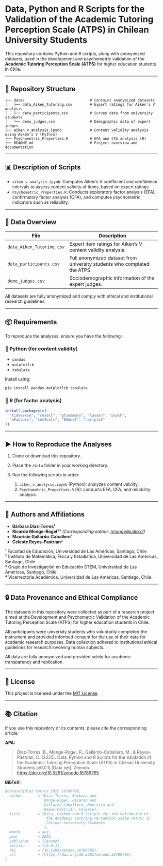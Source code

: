 # Data, Python and R Scripts for the Validation of the Academic Tutoring Perception Scale (ATPS) in Chilean University Students

This repository contains Python and R scripts, along with anonymized datasets, used in the development and psychometric validation of the **Academic Tutoring Perception Scale (ATPS)** for higher education students in Chile.

---

## 📁 Repository Structure

```
├── data/                              # Contains anonymized datasets
│   ├── data_Aiken_Tutoring.csv        # Expert ratings for Aiken’s V analysis
│   ├── data_participants.csv          # Survey data from university students
│   └── demo_judges.csv                # Demographic data of expert judges
├── aiken_v_analysis.ipynb             # Content validity analysis using Aiken’s V (Python)
├── Psychometric_Properties.R          # EFA and CFA analysis (R)
├── README.md                          # Project overview and documentation
```

---

## 📊 Description of Scripts

- `aiken_v_analysis.ipynb`: Computes Aiken’s V coefficient and confidence intervals to assess content validity of items, based on expert ratings.
- `Psychometric_Properties.R`: Conducts exploratory factor analysis (EFA), confirmatory factor analysis (CFA), and computes psychometric indicators such as reliability.

---

## 📂 Data Overview

| File                      | Description                                                                 |
|---------------------------|-----------------------------------------------------------------------------|
| `data_Aiken_Tutoring.csv` | Expert item ratings for Aiken’s V content validity analysis.               |
| `data_participants.csv`   | Full anonymized dataset from university students who completed the ATPS.   |
| `demo_judges.csv`         | Sociodemographic information of the expert judges.                         |

All datasets are fully anonymized and comply with ethical and institutional research guidelines.

---

## 📦 Requirements

To reproduce the analyses, ensure you have the following:

### 🐍 Python (for content validity)
- `pandas`
- `matplotlib`
- `tabulate`

Install using:

```bash
pip install pandas matplotlib tabulate
```

### 🧠 R (for factor analysis)
```r
install.packages(c(
  "tidyverse", "readxl", "gtsummary", "lavaan", "psych",
  "nFactors", "semTools", "EGAnet", "corrplot"
))
```

---

## ▶️ How to Reproduce the Analyses

1. Clone or download this repository.
2. Place the `/data` folder in your working directory.
3. Run the following scripts in order:

   1. `aiken_v_analysis.ipynb` (Python): analyzes content validity.
   2. `Psychometric_Properties.R` (R): conducts EFA, CFA, and reliability analysis.

---

## 👥 Authors and Affiliations

- **Bárbara Díaz-Torres**¹  
- **Ricardo Monge-Rogel**²³ *(Corresponding author: rmonge@udla.cl)*  
- **Mauricio Gallardo-Caballero**⁴  
- **Celeste Reyes-Pastrian**²  

¹ Facultad de Educación, Universidad de Las Américas, Santiago, Chile  
² Instituto de Matemática, Física y Estadística, Universidad de Las Américas, Santiago, Chile  
³ Grupo de Investigación en Educación STEM, Universidad de Las Américas, Santiago, Chile  
⁴ Vicerrectoría Académica, Universidad de Las Américas, Santiago, Chile

---

## 🔒 Data Provenance and Ethical Compliance

The datasets in this repository were collected as part of a research project aimed at the Development and Psychometric Validation of the Academic Tutoring Perception Scale (ATPS) for higher education students in Chile.

All participants were university students who voluntarily completed the instrument and provided informed consent for the use of their data for academic research purposes. Data collection adhered to institutional ethical guidelines for research involving human subjects.

All data are fully anonymized and provided solely for academic transparency and replication.

---

## 📄 License

This project is licensed under the [MIT License](LICENSE).

---

## 📚 Citation

If you use this repository or its contents, please cite the corresponding article:

**APA:**

> Díaz-Torres, B., Monge-Rogel, R., Gallardo-Caballero, M., & Reyes-Pastrián, C. (2025). Data, Python and R Scripts for the Validation of the Academic Tutoring Perception Scale (ATPS) in Chilean University Students (v0.0.1) [Data set]. Zenodo. https://doi.org/10.5281/zenodo.16789795

**BibTeX:**

```bibtex
@dataset{diaz_torres_2025_16789795,
  author       = {Díaz-Torres, Bárbara and
                  Monge-Rogel, Ricardo and
                  Gallardo-Caballero, Mauricio and
                  Reyes-Pastrián, Celeste},
  title        = {Data, Python and R Scripts for the Validation of
                   the Academic Tutoring Perception Scale (ATPS) in
                   Chilean University Students
                  },
  month        = aug,
  year         = 2025,
  publisher    = {Zenodo},
  version      = {v0.0.1},
  doi          = {10.5281/zenodo.16789795},
  url          = {https://doi.org/10.5281/zenodo.16789795},
}
```
